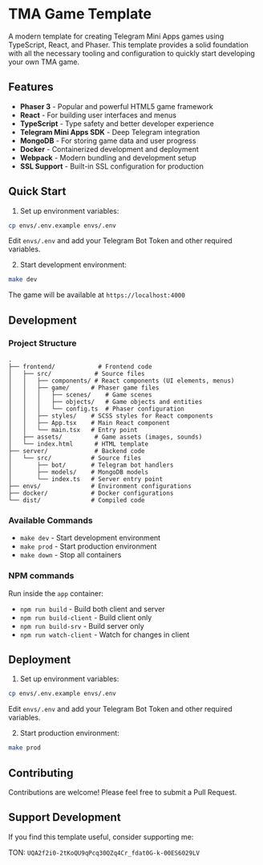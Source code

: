 # TMA Game Template

A modern template for creating Telegram Mini Apps games using TypeScript, React, and Phaser. This template provides a solid foundation with all the necessary tooling and configuration to quickly start developing your own TMA game.

## Features

- **Phaser 3** - Popular and powerful HTML5 game framework
- **React** - For building user interfaces and menus
- **TypeScript** - Type safety and better developer experience
- **Telegram Mini Apps SDK** - Deep Telegram integration
- **MongoDB** - For storing game data and user progress
- **Docker** - Containerized development and deployment
- **Webpack** - Modern bundling and development setup
- **SSL Support** - Built-in SSL configuration for production

## Quick Start

1. Set up environment variables:
```bash
cp envs/.env.example envs/.env
```
Edit `envs/.env` and add your Telegram Bot Token and other required variables.

2. Start development environment:
```bash
make dev
```

The game will be available at `https://localhost:4000`

## Development

### Project Structure
```
.
├── frontend/            # Frontend code
│   ├── src/            # Source files
│   │   ├── components/ # React components (UI elements, menus)
│   │   ├── game/      # Phaser game files
│   │   │   ├── scenes/    # Game scenes
│   │   │   ├── objects/   # Game objects and entities
│   │   │   └── config.ts  # Phaser configuration
│   │   ├── styles/    # SCSS styles for React components
│   │   ├── App.tsx    # Main React component
│   │   └── main.tsx   # Entry point
│   ├── assets/         # Game assets (images, sounds)
│   └── index.html      # HTML template
├── server/             # Backend code
│   └── src/           # Source files
│       ├── bot/       # Telegram bot handlers
│       ├── models/    # MongoDB models
│       └── index.ts   # Server entry point
├── envs/              # Environment configurations
├── docker/            # Docker configurations
└── dist/              # Compiled code
```

### Available Commands

- `make dev` - Start development environment
- `make prod` - Start production environment
- `make down` - Stop all containers

### NPM commands

Run inside the `app` container:
- `npm run build` - Build both client and server
- `npm run build-client` - Build client only
- `npm run build-srv` - Build server only
- `npm run watch-client` - Watch for changes in client

## Deployment

1. Set up environment variables:
```bash
cp envs/.env.example envs/.env
```
Edit `envs/.env` and add your Telegram Bot Token and other required variables.

2. Start production environment:
```bash
make prod
```

## Contributing

Contributions are welcome! Please feel free to submit a Pull Request.

## Support Development

If you find this template useful, consider supporting me:

TON: `UQA2f2i0-2tKoQU9qPcq30QZq4Cr_fdat0G-k-00ES6029LV`